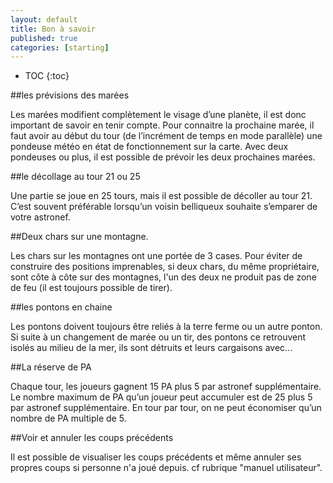 ```yaml
---
layout: default
title: Bon à savoir
published: true
categories: [starting]
---
```

* TOC
{:toc}

##les prévisions des marées

Les marées modifient complètement le visage d’une planète, il est donc important de savoir en tenir compte. Pour connaitre la prochaine marée, il faut avoir au début du tour (de l’incrément de temps en mode parallèle) une pondeuse météo en état de fonctionnement sur la carte.
Avec deux pondeuses ou plus, il est possible de prévoir les deux prochaines marées.

##le décollage au tour 21 ou 25

Une partie se joue en 25 tours, mais il est possible de décoller au tour 21. C’est souvent préférable lorsqu’un voisin belliqueux souhaite s’emparer de votre astronef.

##Deux chars sur une montagne.

Les chars sur les montagnes ont une portée de 3 cases. Pour éviter de construire des positions imprenables, si deux chars, du même propriétaire, sont côte à côte sur des montagnes, l'un des deux ne produit pas de zone de feu (il est toujours possible de tirer).

##les pontons en chaine

Les pontons doivent toujours être reliés à la terre ferme ou un autre ponton. Si suite à un changement de marée ou un tir, des pontons ce retrouvent isolés au milieu de la mer, ils sont détruits et leurs cargaisons avec...

##La réserve de PA

Chaque tour, les joueurs gagnent 15 PA plus 5 par astronef supplémentaire.
Le nombre maximum de PA qu’un joueur peut accumuler est de 25 plus 5 par astronef supplémentaire.
En tour par tour, on ne peut économiser qu’un nombre de PA multiple de 5.

##Voir et annuler les coups précédents

Il est possible de visualiser les coups précédents et même annuler ses propres coups si personne n'a joué depuis. cf rubrique "manuel utilisateur".

